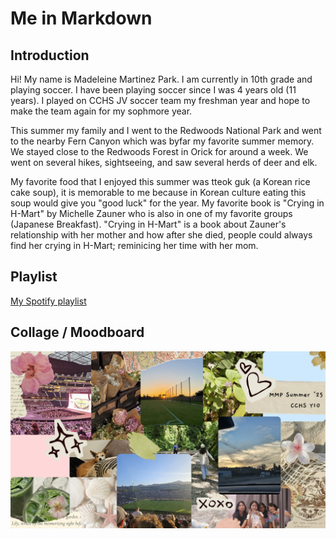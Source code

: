 # Me in Markdown

## Introduction

Hi! My name is Madeleine Martinez Park. I am currently in 10th grade and playing soccer. I have been playing soccer since I was 4 years old (11 years). I played on CCHS JV soccer team my freshman year and hope to make the team again for my sophmore year.


This summer my family and I went to the Redwoods National Park and went to the nearby Fern Canyon which was byfar my favorite summer memory. We stayed close to the Redwoods Forest in Orick for around a week. We went on several hikes, sightseeing, and saw several herds of deer and elk.

My favorite food that I enjoyed this summer was tteok guk (a Korean rice cake soup), it is memorable to me because in Korean culture eating this soup would give you "good luck" for the year. My favorite book is "Crying in H-Mart" by Michelle Zauner who is also in one of my favorite groups (Japanese Breakfast). "Crying in H-Mart" is a book about Zauner's relationship with her mother and how after she died, people could always find her crying in H-Mart; reminicing her time with her mom.





## Playlist

[My Spotify playlist](https://open.spotify.com/playlist/3Qjb0qZKuCLqfvvc68c87L?si=I2L9NutNQUeTRNm2imFlLw)

## Collage / Moodboard

![alt text](image-1.png)